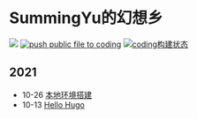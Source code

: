 # SummingYu的幻想乡

[![](https://img.shields.io/badge/blog-summinglearn-green)](https://summinglearn.com) 
[![push public file to coding](https://github.com/summingyu/blog-hugo-page/actions/workflows/hg-pages.yml/badge.svg)](https://github.com/summingyu/blog-hugo-page/actions/workflows/hg-pages.yml) 
[![coding构建状态](https://summingyu.coding.net/badges/hugo-blog/job/843162/build.svg)](https://summingyu.coding.net/p/hugo-blog/ci/job)


## 2021
- 10-26 [本地环境搭建](content/posts/init-local-env/index.md)
- 10-13 [Hello Hugo](content/posts/first_post.md)